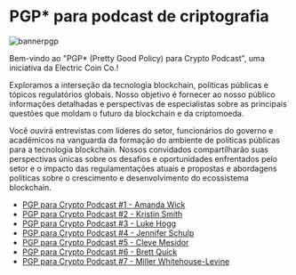 
# PGP* para podcast de criptografia
![bannerpgp](https://user-images.githubusercontent.com/81990132/221758326-06cea3f5-4c9e-4466-b9ee-73854628a6aa.png)

Bem-vindo ao "PGP* (Pretty Good Policy) para Crypto Podcast", uma iniciativa da Electric Coin Co.!

Exploramos a interseção da tecnologia blockchain, políticas públicas e tópicos regulatórios globais. Nosso objetivo é fornecer ao nosso público informações detalhadas e perspectivas de especialistas sobre as principais questões que moldam o futuro da blockchain e da criptomoeda.

Você ouvirá entrevistas com líderes do setor, funcionários do governo e acadêmicos na vanguarda da formação do ambiente de políticas públicas para a tecnologia blockchain. Nossos convidados compartilharão suas perspectivas únicas sobre os desafios e oportunidades enfrentados pelo setor e o impacto das regulamentações atuais e propostas e abordagens políticas sobre o crescimento e desenvolvimento do ecossistema blockchain.


* [PGP para Crypto Podcast #1 - Amanda Wick](https://www.youtube.com/watch?v=m7tvz-U1kJU)
* [PGP para Crypto Podcast #2 - Kristin Smith](https://www.youtube.com/watch?v=fpT-f82Wzc8)
* [PGP para Crypto Podcast #3 - Luke Hogg](https://www.youtube.com/watch?v=467EFsIx4yg)
* [PGP para Crypto Podcast #4 - Jennifer Schulp](https://www.youtube.com/watch?v=Cgnye-QYV7Q)
* [PGP para Crypto Podcast #5 - Cleve Mesidor](https://www.youtube.com/watch?v=sS35aykvf6E)
* [PGP para Crypto Podcast #6 - Brett Quick](https://www.youtube.com/watch?v=im0sXlnaGmU)
* [PGP para Crypto Podcast #7 - Miller Whitehouse-Levine](https://www.youtube.com/watch?v=-utatp0lK6s)


